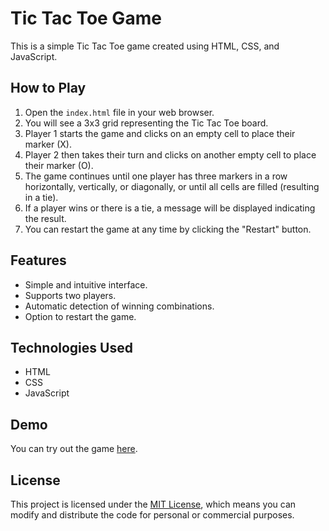 # Tic Tac Toe Game

This is a simple Tic Tac Toe game created using HTML, CSS, and JavaScript.

## How to Play

1. Open the `index.html` file in your web browser.
2. You will see a 3x3 grid representing the Tic Tac Toe board.
3. Player 1 starts the game and clicks on an empty cell to place their marker (X).
4. Player 2 then takes their turn and clicks on another empty cell to place their marker (O).
5. The game continues until one player has three markers in a row horizontally, vertically, or diagonally, or until all cells are filled (resulting in a tie).
6. If a player wins or there is a tie, a message will be displayed indicating the result.
7. You can restart the game at any time by clicking the "Restart" button.

## Features

- Simple and intuitive interface.
- Supports two players.
- Automatic detection of winning combinations.
- Option to restart the game.

## Technologies Used

- HTML
- CSS
- JavaScript

## Demo

You can try out the game [here](link_to_your_game_demo).

## License

This project is licensed under the [MIT License](link_to_license_file), which means you can modify and distribute the code for personal or commercial purposes.
